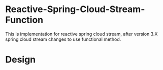 # Reactive-Spring-Cloud-Stream-Function

This is implementation for reactive spring cloud stream, after version 3.X spring cloud stream changes to use functional method.

# Design

